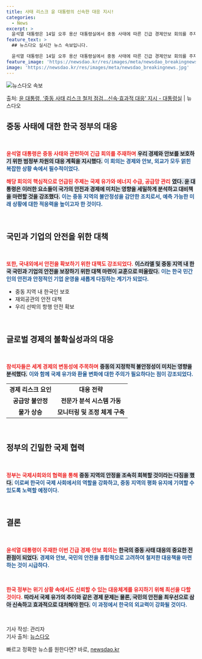 ```yaml
---
title: 사태 리스크 윤 대통령의 신속한 대응 지시!
categories:
  - News
excerpt: >
  윤석열 대통령은 14일 오후 용산 대통령실에서 중동 사태에 따른 긴급 경제안보 회의를 주재, 범정부 차원의 …
feature_text: >
  ## 뉴스다오 실시간 뉴스 속보입니다.

  윤석열 대통령은 14일 오후 용산 대통령실에서 중동 사태에 따른 긴급 경제안보 회의를 주재, 범정부 차원의 …
feature_image: 'https://newsdao.kr/res/images/meta/newsdao_breakingnews.jpg'
image: 'https://newsdao.kr/res/images/meta/newsdao_breakingnews.jpg'
---
```


![뉴스다오 속보](https://newsdao.kr/res/images/meta/newsdao_breakingnews.jpg)

<p>출처: <a href="https://newsdao.kr/3592" rel="dofollow">윤 대통령, ‘중동 사태 리스크 철저 점검…신속·효과적 대응’ 지시 - 대통령실</a> | 뉴스다오</p>

<h2 data-ke-size="size26">중동 사태에 대한 한국 정부의 대응</h2>

<p data-ke-size="size16">&nbsp;</p>

<b><span style="color: #ee2323;">윤석열 대통령은 중동 사태와 관련하여 긴급 회의를 주재하며</span></b> <b><span style="background-color: #21538527;">우리 경제와 안보를 보호하기 위한 범정부 차원의 대응 계획을 지시했다.</span></b> <b><span style="color: #1a5490;">이 회의는 경제와 안보, 외교가 모두 얽힌 복잡한 상황 속에서 필수적이었다.</span></b> 

<b><span style="color: #ee2323;">해당 회의의 핵심적으로 언급된 주제는 국제 유가와 에너지 수급, 공급망 관리</span></b> <b><span style="background-color: #21538527;">였다. 윤 대통령은 이러한 요소들이 국가의 안전과 경제에 미치는 영향을 세밀하게 분석하고 대비책을 마련할 것을 강조했다.</span></b> <b><span style="color: #1a5490;">이는 중동 지역의 불안정성을 감안한 조치로서, 예측 가능한 미래 상황에 대한 적응력을 높이고자 한 것이다.</span></b> 

<p data-ke-size="size16">&nbsp;</p>

<h2 data-ke-size="size26">국민과 기업의 안전을 위한 대책</h2>

<p data-ke-size="size16">&nbsp;</p>

<b><span style="color: #ee2323;">또한, 국내외에서 안전을 확보하기 위한 대책도 강조되었다.</span></b> <b><span style="background-color: #21538527;">이스라엘 및 중동 지역 내 한국 국민과 기업의 안전을 보장하기 위한 대책 마련이 교훈으로 떠올랐다.</span></b> <b><span style="color: #1a5490;">이는 한국 민간인의 안전과 안정적인 기업 운영을 새롭게 다짐하는 계기가 되었다.</span></b>

<ul>
<li>중동 지역 내 한국인 보호</li>
<li>재외공관의 안전 대책</li>
<li>우리 선박의 항행 안전 확보</li>
</ul>

<p data-ke-size="size16">&nbsp;</p>

<h2 data-ke-size="size26">글로벌 경제의 불확실성과의 대응</h2>

<p data-ke-size="size16">&nbsp;</p>

<b><span style="color: #ee2323;">참석자들은 세계 경제의 변동성에 주목하며</span></b> <b><span style="background-color: #21538527;">중동의 지정학적 불안정성이 미치는 영향을 분석했다.</span></b> <b><span style="color: #1a5490;">이와 함께 국제 유가와 환율 변화에 대한 주의가 필요하다는 점이 강조되었다.</span></b> 

<table>
<tr>
<td style="text-align: center; height: 17px;"><b>경제 리스크 요인</b></td>
<td style="text-align: center; height: 17px;"><b>대응 전략</b></td>
</tr>
<tr>
<td style="text-align: center; height: 17px;"><b>공급망 불안정</b></td>
<td style="text-align: center; height: 17px;"><b>전문가 분석 시스템 가동</b></td>
</tr>
<tr>
<td style="text-align: center; height: 17px;"><b>물가 상승</b></td>
<td style="text-align: center; height: 17px;"><b>모니터링 및 조정 체계 구축</b></td>
</tr>
</table>

<p data-ke-size="size16">&nbsp;</p>

<h2 data-ke-size="size26">정부의 긴밀한 국제 협력</h2>

<p data-ke-size="size16">&nbsp;</p>

<b><span style="color: #ee2323;">정부는 국제사회와의 협력을 통해</span></b> <b><span style="background-color: #21538527;">중동 지역의 안정을 조속히 회복할 것이라는 다짐을 했다.</span></b> <b><span style="color: #1a5490;">이로써 한국이 국제 사회에서의 역할을 강화하고, 중동 지역의 평화 유지에 기여할 수 있도록 노력할 예정이다.</span></b> 

<p data-ke-size="size16">&nbsp;</p>

<h2 data-ke-size="size26">결론</h2>

<p data-ke-size="size16">&nbsp;</p>

<b><span style="color: #ee2323;">윤석열 대통령이 주재한 이번 긴급 경제·안보 회의는</span></b> <b><span style="background-color: #21538527;">한국의 중동 사태 대응의 중요한 전환점이 되었다.</span></b> <b><span style="color: #1a5490;">경제와 안보, 국민의 안전을 종합적으로 고려하여 철저한 대응책을 마련하는 것이 시급하다.</span></b> 

<p data-ke-size="size16">&nbsp;</p> 

<b><span style="color: #ee2323;">한국 정부는 위기 상황 속에서도 신뢰할 수 있는 대응체계를 유지하기 위해 최선을 다할 것이다.</span></b> <b><span style="background-color: #21538527;">따라서 국제 유가의 추이와 같은 경제 문제는 물론, 국민의 안전을 최우선으로 삼아 신속하고 효과적으로 대처해야 한다.</span></b> <b><span style="color: #1a5490;">이 과정에서 한국의 외교력이 강화될 것이다.</span></b> 

<p data-ke-size="size16">&nbsp;</p> 

기사 작성: 관리자  
기사 출처: [뉴스다오](https://newsdao.kr/3592) 

빠르고 정확한 뉴스를 원한다면? 바로, <a href="https://newsdao.kr" rel="dofollow">newsdao.kr</a>


